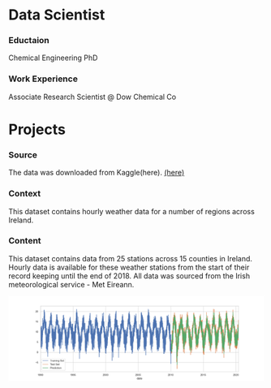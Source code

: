 # Data Scientist

### Eductaion
Chemical Engineering PhD

### Work Experience
Associate Research Scientist @ Dow Chemical Co

# Projects
### Source 
The data was downloaded from Kaggle(here). [(here)](https://www.kaggle.com/datasets/conorrot/irish-weather-hourly-data)
### Context
This dataset contains hourly weather data for a number of regions across Ireland.
### Content
This dataset contains data from 25 stations across 15 counties in Ireland. Hourly data is available for these weather stations from the start of their record keeping until the end of 2018. All data was sourced from the Irish meteorological service - Met Eireann.

![](https://github.com/Inxilco/portfolio/blob/main/Assest/SARIMAX.png)
